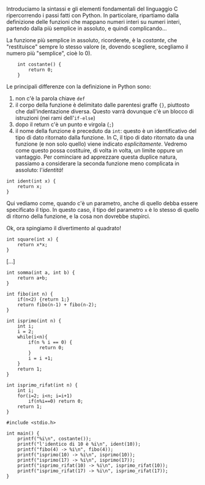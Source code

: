 Introduciamo la sintassi e gli elementi fondamentali del linguaggio C
ripercorrendo i passi fatti con Python. In particolare, ripartiamo dalla
definizione delle funzioni che mappano numeri interi su numeri interi, partendo
dalla più semplice in assoluto, e quindi complicando...

La funzione più semplice in assoluto, ricorderete, è la *costante*, che
"restituisce" sempre lo stesso valore (e, dovendo scegliere, scegliamo il numero
più "semplice", cioè lo 0).

~~~{.C}
    int costante() {
        return 0;
    }
~~~

Le principali differenze con la definizione in Python sono:

1. non c'è la parola chiave `def`
2. il corpo della funzione è delimitato dalle parentesi graffe `{}`, piuttosto che dall'indentazione
diversa. Questo varrà dovunque c'è un blocco di istruzioni (nei rami
dell'`if-else`)
3. dopo il return c'è un punto e virgola (`;`)
4. il nome della funzione è preceduto da `int`: questo è un identificativo del
tipo di dato ritornato dalla funzione. In C, il tipo di dato ritornato da una
funzione (e non solo quello) viene
indicato *esplicitamente*. Vedremo come questo possa costituire, di volta in
volta, un limite oppure un vantaggio. 
Per cominciare ad apprezzare questa duplice natura, passiamo a considerare la
seconda funzione meno complicata in assoluto: l'*identità*!

~~~{.c}
int ident(int x) {
    return x;
}
~~~

Qui vediamo come, quando c'è un parametro, anche di quello debba essere
specificato il tipo. In questo caso, il tipo del parametro `x` è lo stesso di
quello di ritorno della funzione, e la cosa non dovrebbe stupirci.

Ok, ora spingiamo il divertimento al quadrato!

~~~{.C}
int square(int x) {
    return x*x;
}
~~~

[...]

~~~{.C}
int somma(int a, int b) {
    return a+b;
}

int fibo(int n) {
    if(n<2) {return 1;}
    return fibo(n-1) + fibo(n-2);
}

int isprimo(int n) {
    int i;
    i = 2;
    while(i<n){
        if(n % i == 0) {
            return 0;
        }
        i = i +1;
    }
    return 1;
}

int isprimo_rifat(int n) {
    int i;
    for(i=2; i<n; i=i+1)
        if(n%i==0) return 0;
    return 1;
}

#include <stdio.h>

int main() {
    printf("%i\n", costante());
    printf("l'identico di 10 è %i\n", ident(10));
    printf("fibo(4) -> %i\n", fibo(4));
    printf("isprimo(10) -> %i\n", isprimo(10));
    printf("isprimo(17) -> %i\n", isprimo(17));
    printf("isprimo_rifat(10) -> %i\n", isprimo_rifat(10));
    printf("isprimo_rifat(17) -> %i\n", isprimo_rifat(17));
}
~~~
